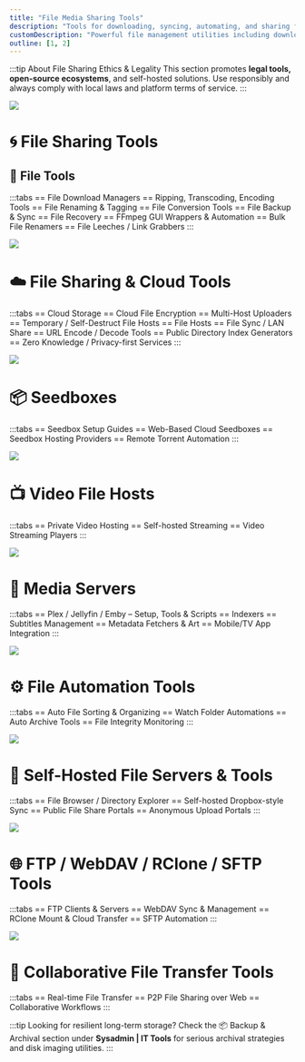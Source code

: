 ```yaml
---
title: "File Media Sharing Tools"
description: "Tools for downloading, syncing, automating, and sharing files across platforms"
customDescription: "Powerful file management utilities including downloaders, seedboxes, cloud sync, and self-hosted solutions"
outline: [1, 2]
---
```


:::tip About File Sharing Ethics & Legality
This section promotes **legal tools, open-source ecosystems**, and self-hosted solutions. Use responsibly and always comply with local laws and platform terms of service.
:::

<GradientCard title="🌀 File | Media | Sharing" description="Explore file management, cloud syncing, seedboxes, video hosting, and more." theme="blue" variant="thin"/>

![](/banner/filesharing.gif)

# 🌀 File Sharing Tools
## 📂 File Tools
:::tabs
== File Download Managers
== Ripping, Transcoding, Encoding Tools
== File Renaming & Tagging
== File Conversion Tools
== File Backup & Sync
== File Recovery
== FFmpeg GUI Wrappers & Automation
== Bulk File Renamers
== File Leeches / Link Grabbers
:::

![](/banner/cloudsharing.gif)

# ☁️ File Sharing & Cloud Tools
:::tabs
== Cloud Storage
== Cloud File Encryption
== Multi-Host Uploaders
== Temporary / Self-Destruct File Hosts
== File Hosts
== File Sync / LAN Share
== URL Encode / Decode Tools
== Public Directory Index Generators
== Zero Knowledge / Privacy-first Services
:::

![](/banner/downloads/seedboxes.gif)

# 📦 Seedboxes
:::tabs
== Seedbox Setup Guides
== Web-Based Cloud Seedboxes
== Seedbox Hosting Providers
== Remote Torrent Automation
:::

![](/banner/downloads/videohosts.gif)

# 📺 Video File Hosts
:::tabs
== Private Video Hosting
== Self-hosted Streaming
== Video Streaming Players
:::

![](/banner/downloads/mediaservers.gif)

# 🧩 Media Servers
:::tabs
== Plex / Jellyfin / Emby – Setup, Tools & Scripts
== Indexers
== Subtitles Management
== Metadata Fetchers & Art
== Mobile/TV App Integration
:::

![](/banner/downloads/fileautomation.gif)

# ⚙️ File Automation Tools
:::tabs
== Auto File Sorting & Organizing
== Watch Folder Automations
== Auto Archive Tools
== File Integrity Monitoring
:::

![](/banner/downloads/fileservers.gif)

# 🧪 Self-Hosted File Servers & Tools
:::tabs
== File Browser / Directory Explorer
== Self-hosted Dropbox-style Sync
== Public File Share Portals
== Anonymous Upload Portals
:::

![](/banner/downloads/ftprotocols.gif)

# 🌐 FTP / WebDAV / RClone / SFTP Tools
:::tabs
== FTP Clients & Servers
== WebDAV Sync & Management
== RClone Mount & Cloud Transfer
== SFTP Automation
:::

![](/banner/downloads/collabsharing.gif)

# 🤝 Collaborative File Transfer Tools
:::tabs
== Real-time File Transfer
== P2P File Sharing over Web
== Collaborative Workflows
:::

:::tip Looking for resilient long-term storage?
Check the 📦 Backup & Archival section under **Sysadmin | IT Tools** for serious archival strategies and disk imaging utilities.
:::
